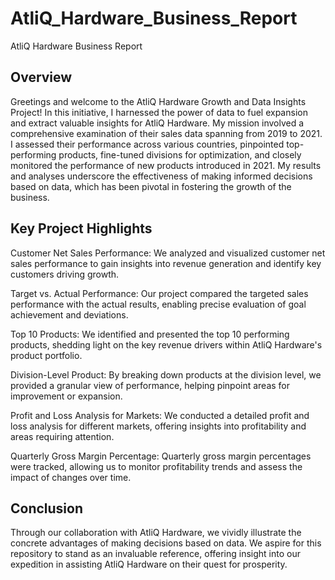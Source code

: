 # AtliQ_Hardware_Business_Report

AtliQ Hardware Business Report
## Overview
Greetings and welcome to the AtliQ Hardware Growth and Data Insights Project! In this initiative, I harnessed the power of data to fuel expansion and extract valuable insights for AtliQ Hardware. My mission involved a comprehensive examination of their sales data spanning from 2019 to 2021. I assessed their performance across various countries, pinpointed top-performing products, fine-tuned divisions for optimization, and closely monitored the performance of new products introduced in 2021. My results and analyses underscore the effectiveness of making informed decisions based on data, which has been pivotal in fostering the growth of the business.
## Key Project Highlights
Customer Net Sales Performance: We analyzed and visualized customer net sales performance to gain insights into revenue generation and identify key customers driving growth.

Target vs. Actual Performance: Our project compared the targeted sales performance with the actual results, enabling precise evaluation of goal achievement and deviations.

Top 10 Products: We identified and presented the top 10 performing products, shedding light on the key revenue drivers within AtliQ Hardware's product portfolio.

Division-Level Product: By breaking down products at the division level, we provided a granular view of performance, helping pinpoint areas for improvement or expansion.

Profit and Loss Analysis for Markets: We conducted a detailed profit and loss analysis for different markets, offering insights into profitability and areas requiring attention.

Quarterly Gross Margin Percentage: Quarterly gross margin percentages were tracked, allowing us to monitor profitability trends and assess the impact of changes over time.

## Conclusion
Through our collaboration with AtliQ Hardware, we vividly illustrate the concrete advantages of making decisions based on data. We aspire for this repository to stand as an invaluable reference, offering insight into our expedition in assisting AtliQ Hardware on their quest for prosperity.
